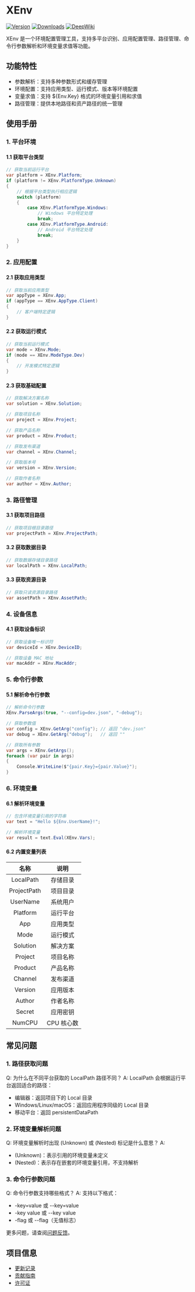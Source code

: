# XEnv

[![Version](https://img.shields.io/npm/v/org.eframework.u3d.util)](https://www.npmjs.com/package/org.eframework.u3d.util)
[![Downloads](https://img.shields.io/npm/dm/org.eframework.u3d.util)](https://www.npmjs.com/package/org.eframework.u3d.util)
[![DeepWiki](https://img.shields.io/badge/DeepWiki-Explore-blue)](https://deepwiki.com/eframework-org/U3D.UTIL)

XEnv 是一个环境配置管理工具，支持多平台识别、应用配置管理、路径管理、命令行参数解析和环境变量求值等功能。

## 功能特性

- 参数解析：支持多种参数形式和缓存管理
- 环境配置：支持应用类型、运行模式、版本等环境配置
- 变量求值：支持 ${Env.Key} 格式的环境变量引用和求值
- 路径管理：提供本地路径和资产路径的统一管理

## 使用手册

### 1. 平台环境

#### 1.1 获取平台类型
```csharp
// 获取当前运行平台
var platform = XEnv.Platform;
if (platform != XEnv.PlatformType.Unknown)
{
    // 根据平台类型执行相应逻辑
    switch (platform)
    {
        case XEnv.PlatformType.Windows:
            // Windows 平台特定处理
            break;
        case XEnv.PlatformType.Android:
            // Android 平台特定处理
            break;
    }
}
```

### 2. 应用配置

#### 2.1 获取应用类型
```csharp
// 获取当前应用类型
var appType = XEnv.App;
if (appType == XEnv.AppType.Client)
{
    // 客户端特定逻辑
}
```

#### 2.2 获取运行模式
```csharp
// 获取当前运行模式
var mode = XEnv.Mode;
if (mode == XEnv.ModeType.Dev)
{
    // 开发模式特定逻辑
}
```

#### 2.3 获取基础配置
```csharp
// 获取解决方案名称
var solution = XEnv.Solution;

// 获取项目名称
var project = XEnv.Project;

// 获取产品名称
var product = XEnv.Product;

// 获取发布渠道
var channel = XEnv.Channel;

// 获取版本号
var version = XEnv.Version;

// 获取作者名称
var author = XEnv.Author;
```

### 3. 路径管理

#### 3.1 获取项目路径
```csharp
// 获取项目根目录路径
var projectPath = XEnv.ProjectPath;
```

#### 3.2 获取数据目录
```csharp
// 获取数据存储目录路径
var localPath = XEnv.LocalPath;
```

#### 3.3 获取资源目录
```csharp
// 获取只读资源目录路径
var assetPath = XEnv.AssetPath;
```

### 4. 设备信息

#### 4.1 获取设备标识
```csharp
// 获取设备唯一标识符
var deviceId = XEnv.DeviceID;

// 获取设备 MAC 地址
var macAddr = XEnv.MacAddr;
```

### 5. 命令行参数

#### 5.1 解析命令行参数
```csharp
// 解析命令行参数
XEnv.ParseArgs(true, "--config=dev.json", "-debug");

// 获取参数值
var config = XEnv.GetArg("config"); // 返回 "dev.json"
var debug = XEnv.GetArg("debug");   // 返回 ""

// 获取所有参数
var args = XEnv.GetArgs();
foreach (var pair in args)
{
    Console.WriteLine($"{pair.Key}={pair.Value}");
}
```

### 6. 环境变量

#### 6.1 解析环境变量
```csharp
// 包含环境变量引用的字符串
var text = "Hello ${Env.UserName}!";

// 解析环境变量
var result = text.Eval(XEnv.Vars);
```

#### 6.2 内置变量列表

| 名称 | 说明 |
| :-: | :-: |
| LocalPath | 存储目录 |
| ProjectPath | 项目目录 |
| UserName | 系统用户 |
| Platform | 运行平台 |
| App | 应用类型 |
| Mode | 运行模式 |
| Solution | 解决方案 |
| Project | 项目名称 |
| Product | 产品名称 |
| Channel | 发布渠道 |
| Version | 应用版本 |
| Author | 作者名称 |
| Secret | 应用密钥 |
| NumCPU | CPU 核心数 |

## 常见问题

### 1. 路径获取问题
Q: 为什么在不同平台获取的 LocalPath 路径不同？
A: LocalPath 会根据运行平台返回适合的路径：
- 编辑器：返回项目下的 Local 目录
- Windows/Linux/macOS：返回应用程序同级的 Local 目录
- 移动平台：返回 persistentDataPath

### 2. 环境变量解析问题
Q: 环境变量解析时出现 (Unknown) 或 (Nested) 标记是什么意思？
A: 
- (Unknown)：表示引用的环境变量未定义
- (Nested)：表示存在嵌套的环境变量引用，不支持解析

### 3. 命令行参数问题
Q: 命令行参数支持哪些格式？
A: 支持以下格式：
- -key=value 或 --key=value
- -key value 或 --key value
- -flag 或 --flag（无值标志）

更多问题，请查阅[问题反馈](../CONTRIBUTING.md#问题反馈)。

## 项目信息

- [更新记录](../CHANGELOG.md)
- [贡献指南](../CONTRIBUTING.md)
- [许可证](../LICENSE.md) 